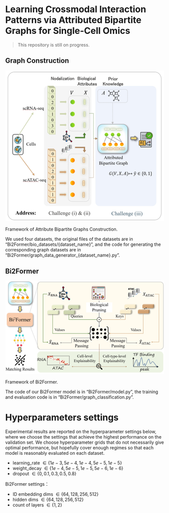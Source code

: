 # Learning Crossmodal Interaction Patterns via Attributed Bipartite Graphs for Single-Cell Omics

> This repository is still on progress.

## Graph Construction
<img src="figs/abg.png">

Framework of Attribute Bipartite Graphs Construction. 

We used four datasets, the original files of the datasets are in “Bi2Former/bio_datasets/{dataset_name}”, and the code for generating the corresponding graph datasets are in “Bi2Former/graph_data_generator_{dataset_name}.py”.

## Bi2Former
<img src="figs/bi2former.png">

Framework of Bi2Former. 

The code of our Bi2Former model is in “Bi2Former/model.py”, the training and evaluation code is in “Bi2Former/graph_classification.py”.

# Hyperparameters settings
Experimental results are reported on the hyperparameter settings below, where we choose the settings that achieve the highest performance on the validation set. We choose hyperparameter grids that do not necessarily give optimal performance, but hopefully cover enough regimes so that each model is reasonably evaluated on each dataset.

- learning_rate $\in \{1e-3,5e-4,1e-4,5e-5,1e-5\}$
- weight_decay $\in \{1e-4,5e-5,1e-5,5e-6,1e-6\}$
- dropout $\in \{0,0.1,0.3,0.5,0.8\}$

Bi2Former settings：
- ID embedding dims $\in \{64,128,256,512\}$
- hidden dims $\in \{64,128,256,512\}$
- count of layers $\in \{1,2\}$

